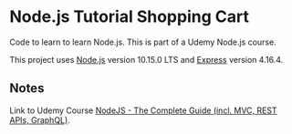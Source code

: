 # Node.js Tutorial Shopping Cart

Code to learn to learn Node.js. This is part of a Udemy Node.js course. 

This project uses [Node.js](https://nodejs.org) version 10.15.0 LTS and [Express](http://expressjs.com/) version 4.16.4.

## Notes

Link to Udemy Course [NodeJS - The Complete Guide (incl. MVC, REST APIs, GraphQL)](https://www.udemy.com/nodejs-the-complete-guide/).<br>